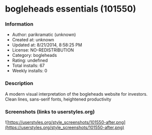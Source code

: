 # bogleheads essentials (101550)

### Information
- Author: parikramatic (unknown)
- Created at: unknown
- Updated at: 8/21/2014, 8:58:25 PM
- License: NO-REDISTRIBUTION
- Category: bogleheads
- Rating: undefined
- Total installs: 67
- Weekly installs: 0


### Description
A modern visual interpretation of the bogleheads website for investors. Clean lines, sans-serif fonts, heightened productivity


### Screenshots (links to userstyles.org)
![https://userstyles.org/style_screenshots/101550-after.png](https://userstyles.org/style_screenshots/101550-after.png)


